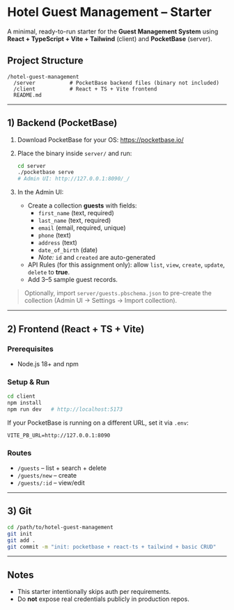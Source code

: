 # Hotel Guest Management – Starter

A minimal, ready-to-run starter for the **Guest Management System** using **React + TypeScript + Vite + Tailwind** (client) and **PocketBase** (server).

## Project Structure
```
/hotel-guest-management
  /server           # PocketBase backend files (binary not included)
  /client           # React + TS + Vite frontend
  README.md
```

---

## 1) Backend (PocketBase)

1. Download PocketBase for your OS: https://pocketbase.io/
2. Place the binary inside `server/` and run:
   ```bash
   cd server
   ./pocketbase serve
   # Admin UI: http://127.0.0.1:8090/_/
   ```

3. In the Admin UI:
   - Create a collection **guests** with fields:
     - `first_name` (text, required)
     - `last_name`  (text, required)
     - `email`      (email, required, unique)
     - `phone`      (text)
     - `address`    (text)
     - `date_of_birth` (date)
     - *Note:* `id` and `created` are auto-generated
   - API Rules (for this assignment only): allow `list`, `view`, `create`, `update`, `delete` to **true**.
   - Add 3–5 sample guest records.

> Optionally, import `server/guests.pbschema.json` to pre-create the collection (Admin UI → Settings → Import collection).

---

## 2) Frontend (React + TS + Vite)

### Prerequisites
- Node.js 18+ and npm

### Setup & Run
```bash
cd client
npm install
npm run dev   # http://localhost:5173
```

If your PocketBase is running on a different URL, set it via `.env`:
```
VITE_PB_URL=http://127.0.0.1:8090
```

### Routes
- `/guests` – list + search + delete
- `/guests/new` – create
- `/guests/:id` – view/edit

---

## 3) Git
```bash
cd /path/to/hotel-guest-management
git init
git add .
git commit -m "init: pocketbase + react-ts + tailwind + basic CRUD"
```

---

## Notes
- This starter intentionally skips auth per requirements.
- Do **not** expose real credentials publicly in production repos.